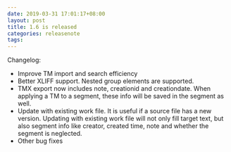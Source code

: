 ```yaml
---
date: 2019-03-31 17:01:17+08:00
layout: post
title: 1.6 is released
categories: releasenote
tags: 
---
```


Changelog:

* Improve TM import and search efficiency 
* Better XLIFF support. Nested group elements are supported.
* TMX export now includes note, creationid and creationdate. When applying a TM to a segment, these info will be saved in the segment as well.
* Update with existing work file. It is useful if a source file has a new version. Updating with existing work file will not only fill target text, but also segment info like creator, created time, note and whether the segment is neglected.
* Other bug fixes
